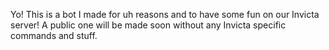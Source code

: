 Yo! This is a bot I made for uh reasons and to have some fun on our Invicta server! A public one will be made soon without any Invicta specific commands and stuff.
